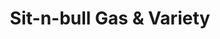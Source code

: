 ---
title: "Sit-n-bull Gas & Variety"
url: /caledonia/sit-n-bull-gas-and-variety/
shop: convenience
---